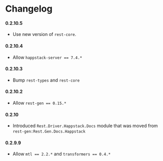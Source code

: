 # Changelog

#### 0.2.10.5

* Use new version of `rest-core`.

#### 0.2.10.4

* Allow `happstack-server == 7.4.*`

#### 0.2.10.3

* Bump `rest-types` and `rest-core`

#### 0.2.10.2

* Allow `rest-gen == 0.15.*`

#### 0.2.10

* Introduced `Rest.Driver.Happstack.Docs` module that was moved from `rest-gen:Rest.Gen.Docs.Happstack`

#### 0.2.9.9

* Allow `mtl == 2.2.*` and `transformers == 0.4.*`
